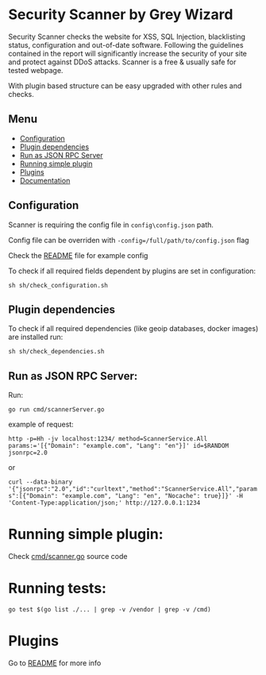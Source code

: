 # Security Scanner by Grey Wizard

Security Scanner checks the website for XSS, SQL Injection, blacklisting status, configuration and out-of-date software. 
Following the guidelines contained in the report will significantly increase the security of your site and protect against DDoS attacks. 
Scanner is a free & usually safe for tested webpage. 


With plugin based structure can be easy upgraded with other rules and checks.  

## Menu

- [Configuration](#configuration)
- [Plugin dependencies](#plugin-dependencies)
- [Run as JSON RPC Server](#run-as-json-rpc-server)
- [Running simple plugin](#run-simple-plugin)
- [Plugins](#plugins)
- [Documentation](#documentation)


## Configuration

Scanner is requiring the config file in `config\config.json` path.

Config file can be overriden with `-config=/full/path/to/config.json` flag

Check the [README](config/README.md) file for example config


To check if all required fields dependent by plugins are set in configuration:

`sh sh/check_configuration.sh`

## Plugin dependencies

To check if all required dependencies (like geoip databases, docker images) are installed run:

`sh sh/check_dependencies.sh`

## Run as JSON RPC Server:

Run:

`go run cmd/scannerServer.go`

example of request:

`http -p=Hh -jv localhost:1234/ method=ScannerService.All params:='[{"Domain": "example.com", "Lang": "en"}]' id=$RANDOM jsonrpc=2.0`

or

`curl --data-binary '{"jsonrpc":"2.0","id":"curltext","method":"ScannerService.All","params":[{"Domain": "example.com", "Lang": "en", "Nocache": true}]}' -H 'Content-Type:application/json;' http://127.0.0.1:1234`

# Running simple plugin:

Check [cmd/scanner.go](cmd/scanner.go) source code


# Running tests:

`go test $(go list ./... | grep -v /vendor | grep -v /cmd)`

# Plugins
 
Go to [README](securityscanner/plugins/README.md) for more info


 